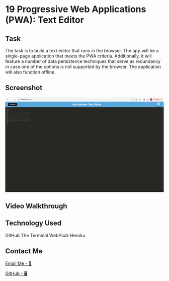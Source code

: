 # 19 Progressive Web Applications (PWA): Text Editor

## Task

The task is to build a text editor that runs in the browser. The app will be a single-page application that meets the PWA criteria. Additionally, it will feature a number of data persistence techniques that serve as redundancy in case one of the options is not supported by the browser. The application will also function offline.

## Screenshot

![screenshot1](./client/src/images/Screenshot%202022-08-19%20at%2018.19.25.png)

## Video Walkthrough

## Technology Used

GitHub
The Terminal
WebPack
Heroku

## Contact Me

[Email Me - 📧](osmana9987@gmail.com)

[GitHub - 🖥️](https://github.com/AOsman0)
